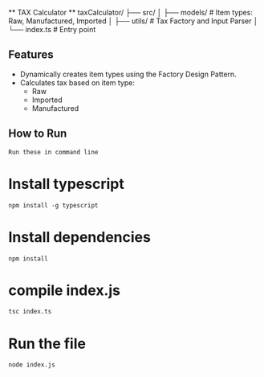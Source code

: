 
** TAX Calculator **
taxCalculator/
├── src/
│ ├── models/ # Item types: Raw, Manufactured, Imported
│ ├── utils/ # Tax Factory and Input Parser
│ └── index.ts # Entry point

## Features
- Dynamically creates item types using the Factory Design Pattern.
- Calculates tax based on item type:
   - Raw
   - Imported
   - Manufactured
 
##  How to Run
  `Run these in command line`
  # Install typescript
    npm install -g typescript
  # Install dependencies
    npm install
  # compile index.js
    tsc index.ts
  # Run the file 
    node index.js
